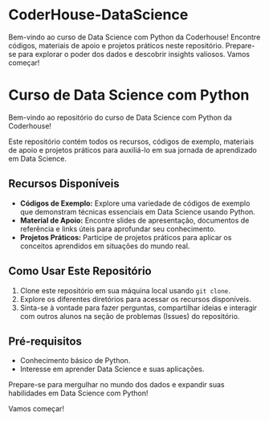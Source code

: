 # CoderHouse-DataScience
Bem-vindo ao curso de Data Science com Python da Coderhouse! Encontre códigos, materiais de apoio e projetos práticos neste repositório. Prepare-se para explorar o poder dos dados e descobrir insights valiosos. Vamos começar!


# Curso de Data Science com Python

Bem-vindo ao repositório do curso de Data Science com Python da Coderhouse!

Este repositório contém todos os recursos, códigos de exemplo, materiais de apoio e projetos práticos para auxiliá-lo em sua jornada de aprendizado em Data Science.

## Recursos Disponíveis

- **Códigos de Exemplo:** Explore uma variedade de códigos de exemplo que demonstram técnicas essenciais em Data Science usando Python.
- **Material de Apoio:** Encontre slides de apresentação, documentos de referência e links úteis para aprofundar seu conhecimento.
- **Projetos Práticos:** Participe de projetos práticos para aplicar os conceitos aprendidos em situações do mundo real.

## Como Usar Este Repositório

1. Clone este repositório em sua máquina local usando `git clone`.
2. Explore os diferentes diretórios para acessar os recursos disponíveis.
3. Sinta-se à vontade para fazer perguntas, compartilhar ideias e interagir com outros alunos na seção de problemas (Issues) do repositório.

## Pré-requisitos

- Conhecimento básico de Python.
- Interesse em aprender Data Science e suas aplicações.

Prepare-se para mergulhar no mundo dos dados e expandir suas habilidades em Data Science com Python!

Vamos começar!

